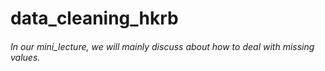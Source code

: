 # data_cleaning_hkrb
###### In our mini_lecture, we will mainly discuss about how to deal with missing values.
